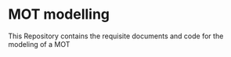 # MOT modelling
 This Repository contains the requisite documents and code for the modeling of a MOT
